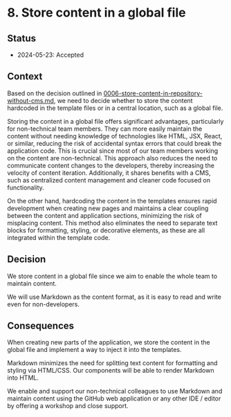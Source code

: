 # 8. Store content in a global file

## Status

- 2024-05-23: Accepted

## Context

Based on the decision outlined in [0006-store-content-in-repository-without-cms.md](0006-store-content-in-repository-without-cms.md),
we need to decide whether to store the content hardcoded in the template files or in a central location, such as a global file.

Storing the content in a global file offers significant advantages, particularly for non-technical team members.
They can more easily maintain the content without needing knowledge of technologies like HTML, JSX, React,
or similar, reducing the risk of accidental syntax errors that could break the application code. This is
crucial since most of our team members working on the content are non-technical. This approach also reduces the
need to communicate content changes to the developers, thereby increasing the velocity of content iteration.
Additionally, it shares benefits with a CMS, such as centralized content management and cleaner code
focused on functionality.

On the other hand, hardcoding the content in the templates ensures rapid development when creating new pages
and maintains a clear coupling between the content and application sections, minimizing the risk of
misplacing content. This method also eliminates the need to separate text blocks for formatting, styling,
or decorative elements, as these are all integrated within the template code.

## Decision

We store content in a global file since we aim to enable the whole team to maintain content.

We will use Markdown as the content format, as it is easy to read and write even for non-developers.

## Consequences

When creating new parts of the application, we store the content in the global file and implement a way to
inject it into the templates.

Markdown minimizes the need for splitting text content for formatting and styling via HTML/CSS.
Our components will be able to render Markdown into HTML.

We enable and support our non-technical colleagues to use Markdown and maintain content using the GitHub web
application or any other IDE / editor by offering a workshop and close support.
